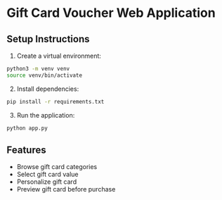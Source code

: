 # Gift Card Voucher Web Application

## Setup Instructions

1. Create a virtual environment:
```bash
python3 -m venv venv
source venv/bin/activate
```

2. Install dependencies:
```bash
pip install -r requirements.txt
```

3. Run the application:
```bash
python app.py
```

## Features
- Browse gift card categories
- Select gift card value
- Personalize gift card
- Preview gift card before purchase
